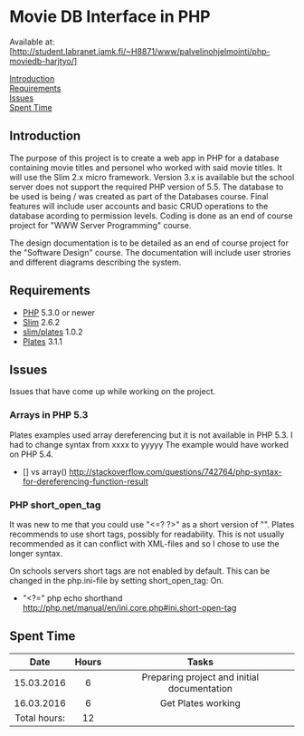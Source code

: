# Movie DB Interface in PHP

Available at: [http://student.labranet.jamk.fi/~H8871/www/palvelinohjelmointi/php-moviedb-harjtyo/]

[Introduction](#introduction)  
[Requirements](#requirements)  
[Issues](#issues)  
[Spent Time](#spent-time)  

## Introduction

The purpose of this project is to create a web app in PHP for a database containing movie titles and personel who worked with said movie titles. It will use the Slim 2.x micro framework. Version 3.x is available but the school server does not support the required PHP version of 5.5. The database to be used is being / was created as part of the Databases course. Final features will include user accounts and basic CRUD operations to the database acording to permission levels. Coding is done as an end of course project for "WWW Server Programming" course.

The design documentation is to be detailed as an end of course project for the "Software Design" course. The documentation will include user strories and different diagrams describing the system.

## Requirements

- [PHP](http://php.net/) 5.3.0 or newer
- [Slim](http://www.slimframework.com/) 2.6.2
- [slim/plates](https://packagist.org/packages/slim/plates) 1.0.2
- [Plates](http://platesphp.com/) 3.1.1

## Issues

Issues that have come up while working on the project.

### Arrays in PHP 5.3

Plates examples used array dereferencing but it is not available in PHP 5.3. I had to change syntax from
xxxx
to
yyyyy
The example would have worked on PHP 5.4.

- [] vs array() http://stackoverflow.com/questions/742764/php-syntax-for-dereferencing-function-result

### PHP short_open_tag

It was new to me that you could use "<=? ?>" as a short version of "<?php echo ?>". Plates recommends to use short tags, possibly for readability. This is not usually recommended as it can conflict with XML-files and so I chose to use the longer syntax.

On schools servers short tags are not enabled by default. This can be changed in the php.ini-file by setting short_open_tag: On.
- "<?=" php echo shorthand http://php.net/manual/en/ini.core.php#ini.short-open-tag

## Spent Time

| Date | Hours | Tasks |
| :---: | :---: | :---: |
| 15.03.2016 | 6 | Preparing project and initial documentation |
| 16.03.2016 | 6 | Get Plates working |
| Total hours: | 12 |  |